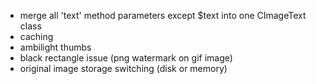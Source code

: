 - merge all 'text' method parameters except $text into one CImageText class
- caching
- ambilight thumbs
- black rectangle issue (png watermark on gif image)
- original image storage switching (disk or memory)
